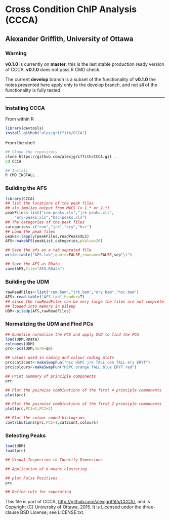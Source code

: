 Cross Condition ChIP Analysis (CCCA)
==
Alexander Griffith, University of Ottawa
--

### Warning
**v0.1.0** is currently on **master**, this is the last stable production ready version of CCCA. **v0.1.0** does not pass R CMD check.

The current **develop** branch is a subset of the functionality of **v0.1.0** the notes presented here apply only to the develop branch, and not all of the functionality is fully tested. 

___

### Installing CCCA

From within R
```R
library(devtools)
install_github("alexjgriffith/CCCA")
```

From the shell
```sh
## Clone the repository
clone https://github.com/alexjgriffith/CCCA.git .
cd CCCA

## Install 
R CMD INSTALL .
```


### Building the AFS

```R
library(CCCA)
## list the locations of the peak files
## xls implies output from MACS (v 1.* or 2.*)
peakFiles<-list("cem-peaks.xls","jrk-peaks.xls",
	"ery-peaks.xls","hsc-peaks.xls")
## The categories of the peak files	
categories<-c("cem","jrk","ery","hsc")
## Load the peak files
peaks<-lapply(peakFiles,readPeaksXLS)
AFS<-makeAFS(peakList,categories,pValue=20)

## Save the afs as a tab seprated file
write.table("AFS.tab",quote=FALSE,rowname=FALSE,sep"\t")

## Save the AFS as RData
save(AFS,file="AFS.RData")

```

### Building the UDM

```R
rawReadFiles<-list("cem.bam","jrk.bam","ery.bam","hsc.bam")
AFS<-read.table("AFS.tab",header=T)
## since the rawReadFiles can be very large the files are not completely
## loaded into memory in pileUp
UDM<-pileUp(AFS,rawReadFiles)

```

### Normalizing the UDM and Find PCs

```R
## Quantile normalize the PCS and apply SVD to find the PCA
load(UDM.RData)
colnames(UDM)
prc<-pca(UDM,norm=qn)

## values used in naming and colour coding plots
prc$cat2cont<-makeSwapFun("hsc HSPC jrk TALL cem TALL ery ERYT")
prc$colours<-makeSwapFun("HSPC orange TALL blue ERYT red")

## Print Summary of principle components
prc

## Plot the pairwise combinations of the first 4 principle components
plot(prc)

## Plot the pairwise combinations of the first 2 principle components
plot(prc,PC1=1,PC2=2)

## Plot the colour coded histograms 
contributions(prc,PC1=1,cat2cont,colours)

```

### Selecting Peaks

```R
load(UDM)
load(prc)

## Visual Inspection to Identify Dimensions

## Application of k-means clustering

## plot False Positives
prc

## Define rule for seperating

```

This file is part of CCCA, http://github.com/alexjgriffith/CCCA/, and is Copyright (C) University of Ottawa, 2015. It is Licensed under the three-clause BSD License; see LICENSE.txt.


